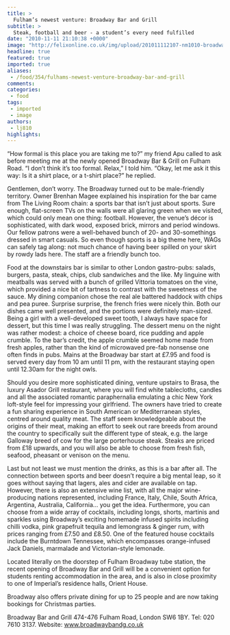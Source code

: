 ```yaml
---
title: >
  Fulham’s newest venture: Broadway Bar and Grill
subtitle: >
  Steak, football and beer - a student’s every need fulfilled
date: "2010-11-11 21:10:38 +0000"
image: "http://felixonline.co.uk/img/upload/201011112107-nm1010-broadway.jpg"
headline: true
featured: true
imported: true
aliases:
 - /food/354/fulhams-newest-venture-broadway-bar-and-grill
comments:
categories:
 - food
tags:
 - imported
 - image
authors:
 - lj810
highlights:
---
```


“How formal is this place you are taking me to?” my friend Apu called to ask before meeting me at the newly opened Broadway Bar & Grill on Fulham Road. “I don’t think it’s too formal. Relax,” I told him. “Okay, let me ask it this way: Is it a shirt place, or a t-shirt place?” he replied.

Gentlemen, don’t worry. The Broadway turned out to be male-friendly territory. Owner Brenhan Magee explained his inspiration for the bar came from The Living Room chain: a sports bar that isn’t just about sports. Sure enough, flat-screen TVs on the walls were all glaring green when we visited, which could only mean one thing: football. However, the venue’s décor is sophisticated, with dark wood, exposed brick, mirrors and period windows. Our fellow patrons were a well-behaved bunch of 20- and 30-somethings dressed in smart casuals. So even though sports is a big theme here, WAGs can safely tag along: not much chance of having beer spilled on your skirt by rowdy lads here. The staff are a friendly bunch too.

Food at the downstairs bar is similar to other London gastro-pubs: salads, burgers, pasta, steak, chips, club sandwiches and the like. My linguine with meatballs was served with a bunch of grilled Vittoria tomatoes on the vine, which provided a nice bit of tartness to contrast with the sweetness of the sauce. My dining companion chose the real ale battered haddock with chips and pea puree. Surprise surprise, the french fries were nicely thin. Both our dishes came well presented, and the portions were definitely man-sized. Being a girl with a well-developed sweet tooth, I always have space for dessert, but this time I was really struggling. The dessert menu on the night was rather modest: a choice of cheese board, rice pudding and apple crumble. To the bar’s credit, the apple crumble seemed home made from fresh apples, rather than the kind of microwaved pre-fab nonsense one often finds in pubs. Mains at the Broadway bar start at £7.95 and food is served every day from 10 am until 11 pm, with the restaurant staying open until 12.30am for the night owls.

Should you desire more sophisticated dining, venture upstairs to Brasa, the luxury Asador Grill restaurant, where you will find white tablecloths, candles and all the associated romantic paraphernalia emulating a chic New York loft-style feel for impressing your girlfriend. The owners have tried to create a fun sharing experience in South American or Mediterranean styles, centred around quality meat. The staff seem knowledgeable about the origins of their meat, making an effort to seek out rare breeds from around the country to specifically suit the different type of steak, e.g. the large Galloway breed of cow for the large porterhouse steak. Steaks are priced from £18 upwards, and you will also be able to choose from fresh fish, seafood, pheasant or venison on the menu.

Last but not least we must mention the drinks, as this is a bar after all. The connection between sports and beer doesn’t require a big mental leap, so it goes without saying that lagers, ales and cider are available on tap. However, there is also an extensive wine list, with all the major wine-producing nations represented, including France, Italy, Chile, South Africa, Argentina, Australia, California… you get the idea. Furthermore, you can choose from a wide array of cocktails, including longs, shorts, martinis and sparkles using Broadway’s exciting homemade infused spirits including chilli vodka, pink grapefruit tequila and lemongrass & ginger rum, with prices ranging from £7.50 and £8.50. One of the featured house cocktails include the Burntdown Tennessee, which encompasses orange-infused Jack Daniels, marmalade and Victorian-style lemonade.

Located literally on the doorstep of Fulham Broadway tube station, the recent opening of Broadway Bar and Grill will be a convenient option for students renting accommodation in the area, and is also in close proximity to one of Imperial’s residence halls, Orient House.

Broadway also offers private dining for up to 25 people and are now taking bookings for Christmas parties.

Broadway Bar and Grill 474-476 Fulham Road, London SW6 1BY. Tel: 020 7610 3137. Website: www.broadwaybandg.co.uk
